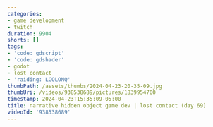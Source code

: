 ```yaml
---
categories:
- game development
- twitch
duration: 9904
shorts: []
tags:
- 'code: gdscript'
- 'code: gdshader'
- godot
- lost contact
- 'raiding: LCOLONQ'
thumbPath: /assets/thumbs/2024-04-23-20-35-09.jpg
thumbUri: /videos/938538689/pictures/1839954700
timestamp: 2024-04-23T15:35:09-05:00
title: narrative hidden object game dev | lost contact (day 69)
videoId: '938538689'
---
```

